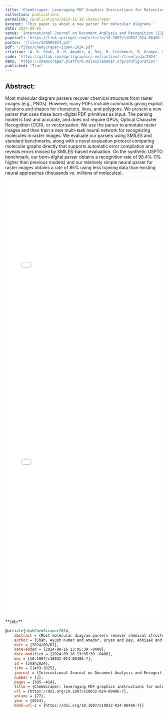 ```yaml
---
title: "ChemScraper: Leveraging PDF Graphics Instructions for Molecular Diagram Parsing"
collection: publications
permalink: /publications/2023-11-18-chemscraper
excerpt: 'This paper is about a new parser for molecular diagrams.'
date: 2024-09-01
venue: 'International Journal on Document Analysis and Recognition (IJDAR)'
paperurl: 'https://link.springer.com/article/10.1007/s10032-024-00486-7'
poster: '/files/ICDAR2024.pdf'
pdf: '/files/ChemScraper-IJDAR-2024.pdf'
citation: 'A. K. Shah, B. M. Amador, A. Dey, M. Creekmore, B. Ocampo, S. Denmark, and R. Zanibbi, “ChemScraper: Leveraging PDF Graphics Instructions for Molecular Diagram Parsing,” in Document Analysis and Recognition (Journal) - IJDAR 2024, vol. 27, Sep. 2024, pp. 395-414, doi: 10.1007/s10032-024-00486-7.'
code: 'https://gitlab.com/dprl/graphics-extraction/-/tree/icdar2024'
demo: 'https://chemscraper.platform.moleculemaker.org/configuration'
published: 'True'
---
```


## Abstract:
Most molecular diagram parsers recover chemical structure from raster images
(e.g., PNGs). However, many PDFs include commands giving explicit locations and
shapes for characters, lines, and polygons. We present a new parser that uses
these born-digital PDF primitives as input. The parsing model is fast and
accurate, and does not require GPUs, Optical Character Recognition (OCR), or
vectorization. We use the parser to annotate raster images and then train a new
multi-task neural network for recognizing molecules in raster images. We
evaluate our parsers using SMILES and standard benchmarks, along with a novel
evaluation protocol comparing molecular graphs directly that supports automatic
error compilation and reveals errors missed by SMILES-based evaluation. On the
synthetic USPTO benchmark, our born-digital parser obtains a recognition rate of
98.4% (1% higher than previous models) and our relatively simple neural parser
for raster images obtains a rate of 85% using less training data than existing
neural approaches (thousands vs. millions of molecules).

<iframe src="/files/ICDAR2024.pdf" width="100%" height="600" frameborder="no" border="0" marginwidth="0" marginheight="0"></iframe>

<br>

<iframe src="/files/ChemScraper-IJDAR-2024.pdf" width="100%" height="800" frameborder="no" border="0" marginwidth="0" marginheight="0"></iframe>


<br>
**.bib:**

```bib
@article{shahChemScraper2024,
	abstract = {Most molecular diagram parsers recover chemical structure from raster images (e.g., PNGs). However, many PDFs include commands giving explicit locations and shapes for characters, lines, and polygons. We present a new parser that uses these born-digital PDF primitives as input. The parsing model is fast and accurate, and does not require GPUs, Optical Character Recognition (OCR), or vectorization. We use the parser to annotate raster images and then train a new multi-task neural network for recognizing molecules in raster images. We evaluate our parsers using SMILES and standard benchmarks, along with a novel evaluation protocol comparing molecular graphs directly that supports automatic error compilation and reveals errors missed by SMILES-based evaluation. On the synthetic USPTO benchmark, our born-digital parser obtains a recognition rate of 98.4{\%} (1{\%} higher than previous models) and our relatively simple neural parser for raster images obtains a rate of 85{\%} using less training data than existing neural approaches (thousands vs. millions of molecules).},
	author = {Shah, Ayush Kumar and Amador, Bryan and Dey, Abhisek and Creekmore, Ming and Ocampo, Blake and Denmark, Scott and Zanibbi, Richard},
	date = {2024/09/01},
	date-added = {2024-09-16 13:05:39 -0400},
	date-modified = {2024-09-16 13:05:39 -0400},
	doi = {10.1007/s10032-024-00486-7},
	id = {Shah2024},
	isbn = {1433-2825},
	journal = {International Journal on Document Analysis and Recognition (IJDAR)},
	number = {3},
	pages = {395--414},
	title = {ChemScraper: leveraging PDF graphics instructions for molecular diagram parsing},
	url = {https://doi.org/10.1007/s10032-024-00486-7},
	volume = {27},
	year = {2024},
	bdsk-url-1 = {https://doi.org/10.1007/s10032-024-00486-7}}
```

<!-- {% include iframe_holder.html url="/files/P1.17-teaser.mov" width="560" height="325" %} -->
